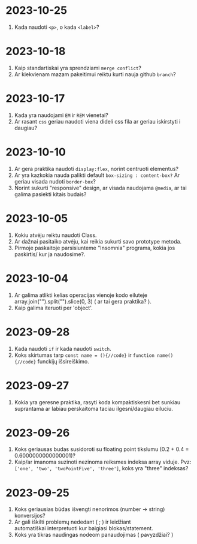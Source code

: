 # 2023-10-25
1. Kada naudoti `<p>`, o kada `<label>`?

# 2023-10-18
1. Kaip standartiskai yra sprendziami `merge conflict`?
2. Ar kiekvienam mazam pakeitimui reiktu kurti nauja github `branch`?

# 2023-10-17
1. Kada yra naudojami `EM` ir `REM` vienetai?
2. Ar rasant `css` geriau naudoti viena dideli css fila ar geriau iskirstyti i daugiau?

# 2023-10-10
1. Ar gera praktika naudoti `display:flex`, norint centruoti elementus?
2. Ar yra kazkokia nauda palikti default `box-sizing : content-box?` Ar geriau visada nudoti `border-box`?
3. Norint sukurti "responsive" design, ar visada naudojama `@media`, ar tai galima pasiekti kitais budais?

# 2023-10-05
1. Kokiu atvėju reiktu naudoti Class.
2. Ar dažnai pasitaiko atvėju, kai reikia sukurti savo prototype metoda.
3. Pirmoje paskaitoje parsisiunteme "Insomnia" programa, kokia jos paskirtis/ kur ja naudosime?.

# 2023-10-04
1. Ar galima atlikti kelias operacijas vienoje kodo eiluteje array.join("").split("").slice(0, 3) ( ar tai gera praktika? ).
2. Kaip galima iteruoti per 'object'.

# 2023-09-28
1. Kada naudoti `if` ir kada naudoti `switch`.
2. Koks skirtumas tarp `const name = (){//code}` ir `function name(){//code}` funckijų išsireiškimo.

# 2023-09-27
1. Kokia yra geresne praktika, rasyti koda kompaktiskesni bet sunkiau suprantama ar labiau perskaitoma taciau ilgesni/daugiau eiluciu.

# 2023-09-26
1. Koks geriausas budas susidoroti su floating point tikslumu (0.2 + 0.4 = 0.6000000000000001)?
2. Kaip/ar imanoma suzinoti nezinoma reiksmes indeksa array viduje. Pvz:`['one', 'two', 'twoPointFive', 'three']`, koks yra "three" indeksas?

# 2023-09-25
1. Koks geriausias būdas išvengti nenorimos (number -> string) konversijos?
2. Ar gali iškilti problemų nededant ( ; ) ir leidžiant automatiškai interpretuoti kur baigiasi blokas/statement.
3. Koks yra tikras naudingas nodeom panaudojimas ( pavyzdžiai? )


